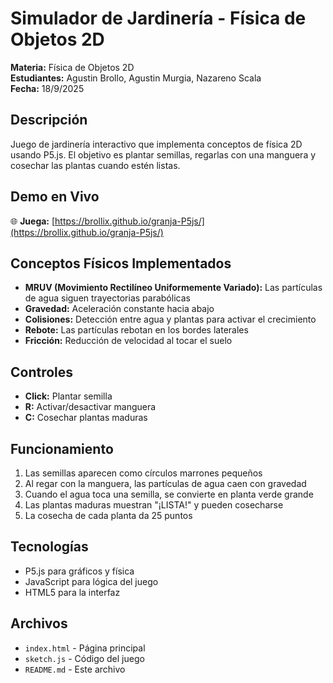 # Simulador de Jardinería - Física de Objetos 2D

**Materia:** Física de Objetos 2D  
**Estudiantes:** Agustin Brollo, Agustin Murgia, Nazareno Scala  
**Fecha:** 18/9/2025

## Descripción

Juego de jardinería interactivo que implementa conceptos de física 2D usando P5.js. El objetivo es plantar semillas, regarlas con una manguera y cosechar las plantas cuando estén listas.

## Demo en Vivo

🌐 **Juega:** [https://brollix.github.io/granja-P5js/](https://brollix.github.io/granja-P5js/)

## Conceptos Físicos Implementados

- **MRUV (Movimiento Rectilíneo Uniformemente Variado):** Las partículas de agua siguen trayectorias parabólicas
- **Gravedad:** Aceleración constante hacia abajo
- **Colisiones:** Detección entre agua y plantas para activar el crecimiento
- **Rebote:** Las partículas rebotan en los bordes laterales
- **Fricción:** Reducción de velocidad al tocar el suelo

## Controles

- **Click:** Plantar semilla
- **R:** Activar/desactivar manguera
- **C:** Cosechar plantas maduras

## Funcionamiento

1. Las semillas aparecen como círculos marrones pequeños
2. Al regar con la manguera, las partículas de agua caen con gravedad
3. Cuando el agua toca una semilla, se convierte en planta verde grande
4. Las plantas maduras muestran "¡LISTA!" y pueden cosecharse
5. La cosecha de cada planta da 25 puntos

## Tecnologías

- P5.js para gráficos y física
- JavaScript para lógica del juego
- HTML5 para la interfaz

## Archivos

- `index.html` - Página principal
- `sketch.js` - Código del juego
- `README.md` - Este archivo
